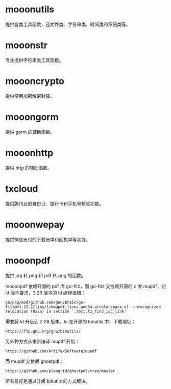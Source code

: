 # mooonutils

提供各类工具函数，还文件类、字符串类、时间类和系统类等。

# mooonstr

专注提供字符串类工具函数。

# moooncrypto

提供常用加密解密封装。

# mooongorm

提供 gorm 的辅助函数。

# mooonhttp

提供 http 的辅助函数。

# txcloud

提供腾讯云的身份证、银行卡和手机号核验功能。

# mooonwepay

提供微信支付的下载账单和回执单等功能。

# mooonpdf

提供 jpg 转 png 和 pdf 转 png 的函数。

mooonpdf 依赖开源的 pdf 库 go-fitz，而 go-fitz 又依赖开源的 c 库 mupdf，对 ld 版本要求，2.23 版本的 ld 编译报错：

```
go/pkg/mod/github.com/gen2brain/go-fitz@v1.22.2/libs/libmupdf_linux_amd64.a(colorspace.o): unrecognized relocation (0x2a) in section `.text.fz_find_icc_link'
```

需要将 ld 升级到 2.28 版本。ld 在开源的 binutils 中，下载地址：

```
https://ftp.gnu.org/gnu/binutils/
```

另外种方式从重新编译 mupdf 开始：

```
https://github.com/ArtifexSoftware/mupdf
```

而 mupdf 又依赖 ghostpdl：

```
https://github.com/plangrid/ghostpdl/tree/master
```

所有最好是通过升级 binutils 的方式解决。
